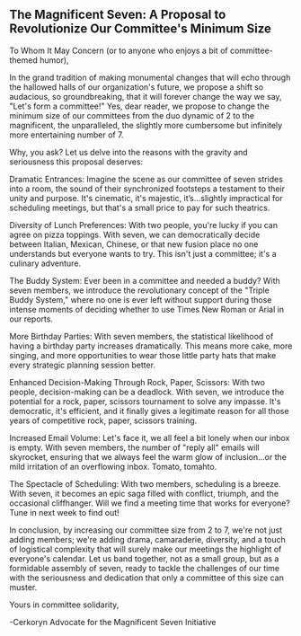 ## The Magnificent Seven: A Proposal to Revolutionize Our Committee's Minimum Size

To Whom It May Concern (or to anyone who enjoys a bit of committee-themed humor),

In the grand tradition of making monumental changes that will echo through the hallowed halls of our organization's future, we propose a shift so audacious, so groundbreaking, that it will forever change the way we say, "Let's form a committee!" Yes, dear reader, we propose to change the minimum size of our committees from the duo dynamic of 2 to the magnificent, the unparalleled, the slightly more cumbersome but infinitely more entertaining number of 7.

Why, you ask? Let us delve into the reasons with the gravity and seriousness this proposal deserves:

Dramatic Entrances: Imagine the scene as our committee of seven strides into a room, the sound of their synchronized footsteps a testament to their unity and purpose. It's cinematic, it's majestic, it’s...slightly impractical for scheduling meetings, but that's a small price to pay for such theatrics.

Diversity of Lunch Preferences: With two people, you're lucky if you can agree on pizza toppings. With seven, we can democratically decide between Italian, Mexican, Chinese, or that new fusion place no one understands but everyone wants to try. This isn't just a committee; it's a culinary adventure.

The Buddy System: Ever been in a committee and needed a buddy? With seven members, we introduce the revolutionary concept of the "Triple Buddy System," where no one is ever left without support during those intense moments of deciding whether to use Times New Roman or Arial in our reports.

More Birthday Parties: With seven members, the statistical likelihood of having a birthday party increases dramatically. This means more cake, more singing, and more opportunities to wear those little party hats that make every strategic planning session better.

Enhanced Decision-Making Through Rock, Paper, Scissors: With two people, decision-making can be a deadlock. With seven, we introduce the potential for a rock, paper, scissors tournament to solve any impasse. It's democratic, it's efficient, and it finally gives a legitimate reason for all those years of competitive rock, paper, scissors training.

Increased Email Volume: Let's face it, we all feel a bit lonely when our inbox is empty. With seven members, the number of "reply all" emails will skyrocket, ensuring that we always feel the warm glow of inclusion...or the mild irritation of an overflowing inbox. Tomato, tomahto.

The Spectacle of Scheduling: With two members, scheduling is a breeze. With seven, it becomes an epic saga filled with conflict, triumph, and the occasional cliffhanger. Will we find a meeting time that works for everyone? Tune in next week to find out!

In conclusion, by increasing our committee size from 2 to 7, we're not just adding members; we're adding drama, camaraderie, diversity, and a touch of logistical complexity that will surely make our meetings the highlight of everyone's calendar. Let us band together, not as a small group, but as a formidable assembly of seven, ready to tackle the challenges of our time with the seriousness and dedication that only a committee of this size can muster.

Yours in committee solidarity,

-Cerkoryn
Advocate for the Magnificent Seven Initiative
